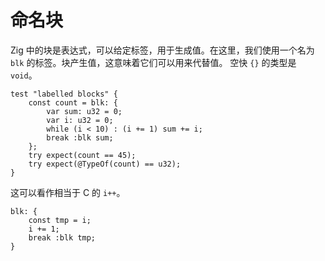 # 命名块

Zig 中的块是表达式，可以给定标签，用于生成值。在这里，我们使用一个名为 `blk` 的标签。块产生值，这意味着它们可以用来代替值。
空快 `{}` 的类型是 `void`。

```zig
test "labelled blocks" {
    const count = blk: {
        var sum: u32 = 0;
        var i: u32 = 0;
        while (i < 10) : (i += 1) sum += i;
        break :blk sum;
    };
    try expect(count == 45);
    try expect(@TypeOf(count) == u32);
}
```

这可以看作相当于 C 的 `i++`。

<!--no_test-->

```zig
blk: {
    const tmp = i;
    i += 1;
    break :blk tmp;
}
```
